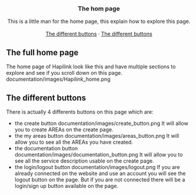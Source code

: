 <br />
<p align="center">

  <h3 align="center">The hom page</h3>
  <p align="center">
    This is a little man for the home page, this explain how to explore this page.
    <br />
    <br />
    <a href="#The different button">The different buttons</a>
    ·
     <a href="#The different button">The different buttons</a>
  </p>
</p>

## The full home page
The home page of Hapilink look like this and have multiple sections to explore and see if you scroll down on this page.
documentation/images/Hapilink_home.png

## The different buttons
There is actually 4 differents buttons on this page which are:
- the create button
documentation/images/create_button.png
It will allow you to create AREAs on the create page.
- the my areas button
documentation/images/areas_button.png
It will allow you to see all the AREAs you have created.
- the documentation button
documentation/images/documentation_button.png
It will allow you to see all the service description usable on the create page.
- the login/logout button
documentation/images/logout.png
If you are already connected on the website and use an account you will see the logout button on the page.
But if you are not connected there will be a login/sign up button available on the page.
